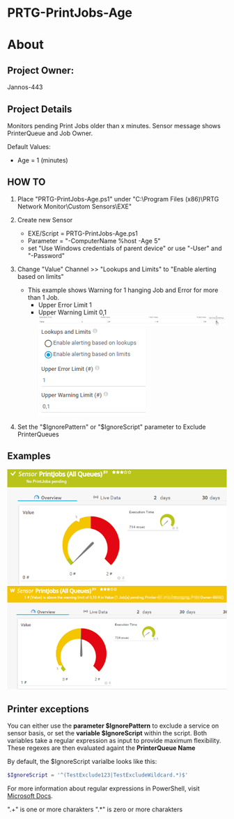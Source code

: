 # PRTG-PrintJobs-Age
# About

## Project Owner:

Jannos-443

## Project Details

Monitors pending Print Jobs older than x minutes.
Sensor message shows PrinterQueue and Job Owner.

Default Values:
- Age = 1 (minutes)

## HOW TO

1. Place "PRTG-PrintJobs-Age.ps1" under "C:\Program Files (x86)\PRTG Network Monitor\Custom Sensors\EXE"

2. Create new Sensor 
   - EXE/Script = PRTG-PrintJobs-Age.ps1
   - Parameter = "-ComputerName %host -Age 5"
   - set "Use Windows credentials of parent device" or use "-User" and "-Password"

3. Change "Value" Channel >> "Lookups and Limits" to "Enable alerting based on limits" 
   - This example shows Warning for 1 hanging Job and Error for more than 1 Job.
     - Upper Error Limit 1
     - Upper Warning Limit 0,1
![PRTG-PrintJobs-Age](media/Sensor-Limit-Channel.png)
![PRTG-PrintJobs-Age](media/Sensor-Limit.png)

4. Set the "$IgnorePattern" or "$IgnoreScript" parameter to Exclude PrinterQueues

## Examples
![PRTG-PrintJobs-Age](media/Print_Limit_OK.png)
![PRTG-PrintJobs-Age](media/Print_Limit_Warning.png)

Printer exceptions
------------------
You can either use the **parameter $IgnorePattern** to exclude a service on sensor basis, or set the **variable $IgnoreScript** within the script. Both variables take a regular expression as input to provide maximum flexibility. These regexes are then evaluated againt the **PrinterQueue Name**

By default, the $IgnoreScript varialbe looks like this:

```powershell
$IgnoreScript = '^(TestExclude123|TestExcludeWildcard.*)$'
```

For more information about regular expressions in PowerShell, visit [Microsoft Docs](https://docs.microsoft.com/en-us/powershell/module/microsoft.powershell.core/about/about_regular_expressions).

".+" is one or more charakters
".*" is zero or more charakters
